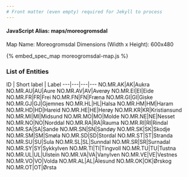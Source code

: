 ```yaml
---
# Front matter (even empty) required for Jekyll to process
---
```


#### JavaScript Alias: maps/moreogromsdal

Map Name: Moreogromsdal
Dimensions (Width x Height): 600x480



{% embed_spec_map moreogromsdal-map.js %}

### List of Entities

ID | Short label | Label
---|---|---|---
NO.MR.AK|AK|Aukra
NO.MR.AU|AU|Aure
NO.MR.AV|AV|Averøy
NO.MR.EI|EI|Eide
NO.MR.FR|FR|Frei
NO.MR.FN|FN|Fræna
NO.MR.GI|GI|Giske
NO.MR.GJ|GJ|Gjemnes
NO.MR.HL|HL|Halsa
NO.MR.HM|HM|Haram
NO.MR.HD|HD|Hareid
NO.MR.HE|HE|Herøy
NO.MR.KR|KR|Kristiansund
NO.MR.MI|MI|Midsund
NO.MR.MO|MO|Molde
NO.MR.NE|NE|Nesset
NO.MR.NO|NO|Norddal
NO.MR.RA|RA|Rauma
NO.MR.RI|RI|Rindal
NO.MR.SA|SA|Sande
NO.MR.SN|SN|Sandøy
NO.MR.SK|SK|Skodje
NO.MR.SM|SM|Smøla
NO.MR.SD|SD|Stordal
NO.MR.ST|ST|Stranda
NO.MR.SU|SU|Sula
NO.MR.SL|SL|Sunndal
NO.MR.SR|SR|Surnadal
NO.MR.SY|SY|Sykkylven
NO.MR.TI|TI|Tingvoll
NO.MR.TU|TU|Tustna
NO.MR.UL|UL|Ulstein
NO.MR.VA|VA|Vanylven
NO.MR.VE|VE|Vestnes
NO.MR.VO|VO|Volda
NO.MR.AL|AL|Ålesund
NO.MR.OK|OK|Ørskog
NO.MR.OT|OT|Ørsta

